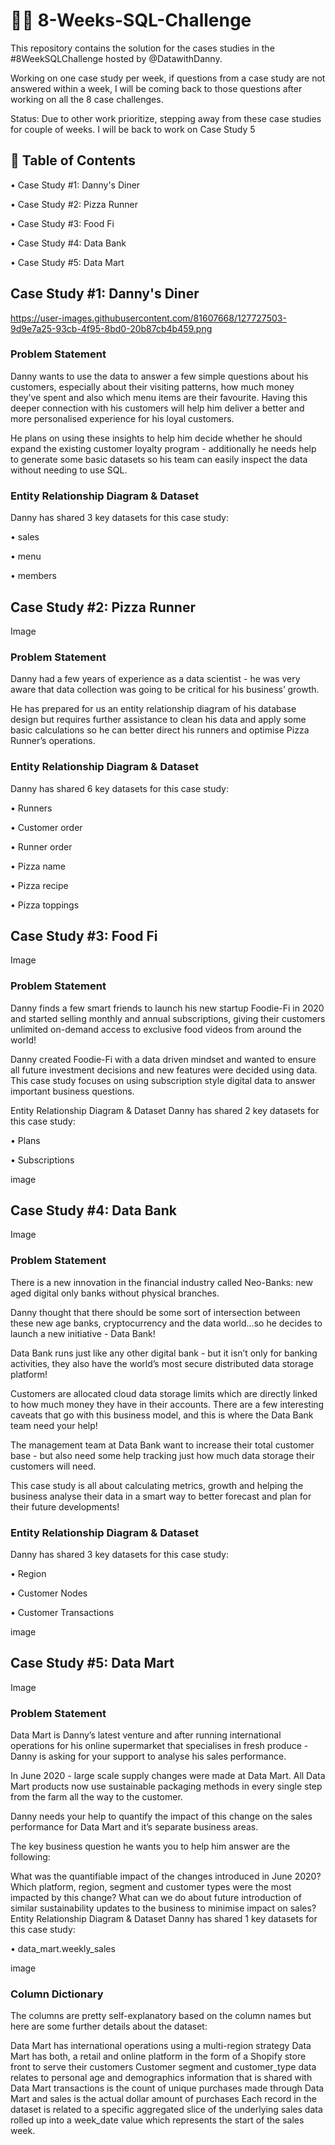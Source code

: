 # 📣📣 8-Weeks-SQL-Challenge

This repository contains the solution for the cases studies in the #8WeekSQLChallenge hosted by @DatawithDanny.

Working on one case study per week, if questions from a case study are not answered within a week, I will be coming back to those questions after working on all the 8 case challenges.

Status: Due to other work prioritize, stepping away from these case studies for couple of weeks. I will be back to work on Case Study 5

## 📖 Table of Contents
• Case Study #1: Danny's Diner

• Case Study #2: Pizza Runner

• Case Study #3: Food Fi

• Case Study #4: Data Bank

• Case Study #5: Data Mart

## Case Study #1: Danny's Diner

https://user-images.githubusercontent.com/81607668/127727503-9d9e7a25-93cb-4f95-8bd0-20b87cb4b459.png

### Problem Statement
Danny wants to use the data to answer a few simple questions about his customers, especially about their visiting patterns, how much money they’ve spent and also which menu items are their favourite. Having this deeper connection with his customers will help him deliver a better and more personalised experience for his loyal customers.

He plans on using these insights to help him decide whether he should expand the existing customer loyalty program - additionally he needs help to generate some basic datasets so his team can easily inspect the data without needing to use SQL.

### Entity Relationship Diagram & Dataset
Danny has shared 3 key datasets for this case study:

• sales

• menu

• members



## Case Study #2: Pizza Runner
Image

### Problem Statement
Danny had a few years of experience as a data scientist - he was very aware that data collection was going to be critical for his business’ growth.

He has prepared for us an entity relationship diagram of his database design but requires further assistance to clean his data and apply some basic calculations so he can better direct his runners and optimise Pizza Runner’s operations.

### Entity Relationship Diagram & Dataset
Danny has shared 6 key datasets for this case study:

• Runners

• Customer order

• Runner order

• Pizza name

• Pizza recipe

• Pizza toppings



## Case Study #3: Food Fi
Image

### Problem Statement
Danny finds a few smart friends to launch his new startup Foodie-Fi in 2020 and started selling monthly and annual subscriptions, giving their customers unlimited on-demand access to exclusive food videos from around the world!

Danny created Foodie-Fi with a data driven mindset and wanted to ensure all future investment decisions and new features were decided using data. This case study focuses on using subscription style digital data to answer important business questions.

Entity Relationship Diagram & Dataset
Danny has shared 2 key datasets for this case study:

• Plans

• Subscriptions

image

## Case Study #4: Data Bank
Image

### Problem Statement
There is a new innovation in the financial industry called Neo-Banks: new aged digital only banks without physical branches.

Danny thought that there should be some sort of intersection between these new age banks, cryptocurrency and the data world…so he decides to launch a new initiative - Data Bank!

Data Bank runs just like any other digital bank - but it isn’t only for banking activities, they also have the world’s most secure distributed data storage platform!

Customers are allocated cloud data storage limits which are directly linked to how much money they have in their accounts. There are a few interesting caveats that go with this business model, and this is where the Data Bank team need your help!

The management team at Data Bank want to increase their total customer base - but also need some help tracking just how much data storage their customers will need.

This case study is all about calculating metrics, growth and helping the business analyse their data in a smart way to better forecast and plan for their future developments!

### Entity Relationship Diagram & Dataset
Danny has shared 3 key datasets for this case study:

• Region

• Customer Nodes

• Customer Transactions

image

## Case Study #5: Data Mart
Image

### Problem Statement
Data Mart is Danny’s latest venture and after running international operations for his online supermarket that specialises in fresh produce - Danny is asking for your support to analyse his sales performance.

In June 2020 - large scale supply changes were made at Data Mart. All Data Mart products now use sustainable packaging methods in every single step from the farm all the way to the customer.

Danny needs your help to quantify the impact of this change on the sales performance for Data Mart and it’s separate business areas.

The key business question he wants you to help him answer are the following:

What was the quantifiable impact of the changes introduced in June 2020?
Which platform, region, segment and customer types were the most impacted by this change?
What can we do about future introduction of similar sustainability updates to the business to minimise impact on sales?
Entity Relationship Diagram & Dataset
Danny has shared 1 key datasets for this case study:

• data_mart.weekly_sales

image

### Column Dictionary
The columns are pretty self-explanatory based on the column names but here are some further details about the dataset:

Data Mart has international operations using a multi-region strategy
Data Mart has both, a retail and online platform in the form of a Shopify store front to serve their customers
Customer segment and customer_type data relates to personal age and demographics information that is shared with Data Mart
transactions is the count of unique purchases made through Data Mart and sales is the actual dollar amount of purchases
Each record in the dataset is related to a specific aggregated slice of the underlying sales data rolled up into a week_date value which represents the start of the sales week.
